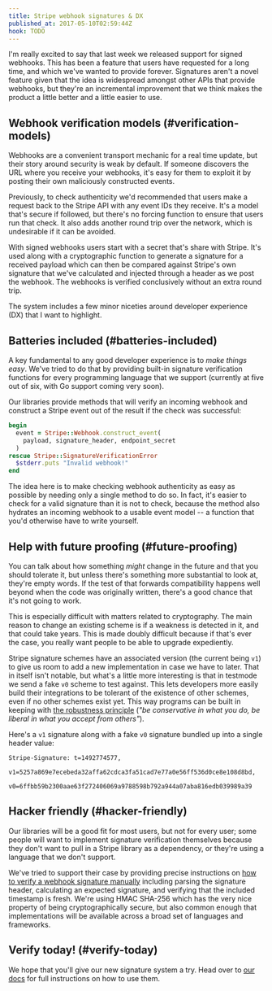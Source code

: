 ```yaml
---
title: Stripe webhook signatures & DX
published_at: 2017-05-10T02:59:44Z
hook: TODO
---
```


I'm really excited to say that last week we released
support for signed webhooks. This has been a feature that
users have requested for a long time, and which we've
wanted to provide forever. Signatures aren't a novel
feature given that the idea is widespread amongst other
APIs that provide webhooks, but they're an incremental
improvement that we think makes the product a little better
and a little easier to use.

## Webhook verification models (#verification-models)

Webhooks are a convenient transport mechanic for a real
time update, but their story around security is weak by
default. If someone discovers the URL where you receive
your webhooks, it's easy for them to exploit it by posting
their own maliciously constructed events.

Previously, to check authenticity we'd recommended that
users make a request back to the Stripe API with any event
IDs they receive. It's a model that's secure if followed,
but there's no forcing function to ensure that users run
that check. It also adds another round trip over the
network, which is undesirable if it can be avoided.

With signed webhooks users start with a secret that's share
with Stripe. It's used along with a cryptographic function
to generate a signature for a received payload which can
then be compared against Stripe's own signature that we've
calculated and injected through a header as we post the
webhook. The webhooks is verified conclusively without an
extra round trip.

The system includes a few minor niceties around developer
experience (DX) that I want to highlight.

## Batteries included (#batteries-included)

A key fundamental to any good developer experience is to
_make things easy_. We've tried to do that by providing
built-in signature verification functions for every
programming language that we support (currently at five out of
six, with Go support coming very soon).

Our libraries provide methods that will verify an incoming
webhook and construct a Stripe event out of the result if
the check was successful:

``` ruby
begin
  event = Stripe::Webhook.construct_event(
    payload, signature_header, endpoint_secret
  )
rescue Stripe::SignatureVerificationError
  $stderr.puts "Invalid webhook!"
end
```

The idea here is to make checking webhook authenticity as
easy as possible by needing only a single method to do so.
In fact, it's easier to check for a valid signature than it
is not to check, because the method also hydrates an
incoming webhook to a usable event model -- a function that
you'd otherwise have to write yourself.

## Help with future proofing (#future-proofing)

You can talk about how something *might* change in the
future and that you should tolerate it, but unless there's
something more substantial to look at, they're empty words.
If the test of that forwards compatibility happens well
beyond when the code was originally written, there's a good
chance that it's not going to work.

This is especially difficult with matters related to
cryptography. The main reason to change an existing scheme
is if a weakness is detected in it, and that could take
years. This is made doubly difficult because if that's ever
the case, you really want people to be able to upgrade
expediently.

Stripe signature schemes have an associated version (the
current being `v1`) to give us room to add a new
implementation in case we have to later. That in itself
isn't notable, but what's a little more interesting is that
in testmode we send a fake `v0` scheme to test against.
This lets developers more easily build their integrations
to be tolerant of the existence of other schemes, even if
no other schemes exist yet. This way programs can be built
in keeping with [the robustness principle][robustness]
(_"be conservative in what you do, be liberal in what you
accept from others"_).

Here's a `v1` signature along with a fake `v0` signature
bundled up into a single header value:

```
Stripe-Signature: t=1492774577,
    v1=5257a869e7ecebeda32affa62cdca3fa51cad7e77a0e56ff536d0ce8e108d8bd,
    v0=6ffbb59b2300aae63f272406069a9788598b792a944a07aba816edb039989a39
```

## Hacker friendly (#hacker-friendly)

Our libraries will be a good fit for most users, but not
for every user; some people will want to implement
signature verification themselves because they don't want
to pull in a Stripe library as a dependency, or they're using
a language that we don't support.

We've tried to support their case by providing precise
instructions on [how to verify a webhook signature
manually][verify-manually] including parsing the signature
header, calculating an expected signature, and verifying
that the included timestamp is fresh. We're using HMAC
SHA-256 which has the very nice property of being
cryptographically secure, but also common enough that
implementations will be available across a broad set of
languages and frameworks.

## Verify today! (#verify-today)

We hope that you'll give our new signature system a try.
Head over to [our docs][signatures] for full instructions
on how to use them.

[libraries]: https://stripe.com/docs/webhooks#verify-official-libraries
[robustness]: https://en.wikipedia.org/wiki/Robustness_principle
[signatures]: https://stripe.com/docs/webhooks#signatures
[verify-manually]: https://stripe.com/docs/webhooks#verify-manually
